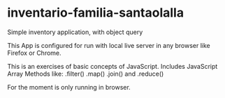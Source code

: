 # inventario-familia-santaolalla
Simple inventory application, with object query

This App is configured for run with local live server in any browser like Firefox or Chrome.

This is an exercises of basic concepts of JavaScript. 
Includes JavaScript Array Methods like:
.filter()
.map()
.join()
and .reduce()

For the moment is only running in browser.

